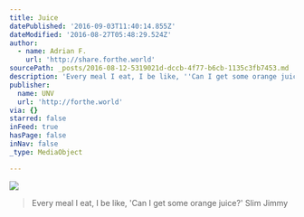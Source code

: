 ```yaml
---
title: Juice
datePublished: '2016-09-03T11:40:14.855Z'
dateModified: '2016-08-27T05:48:29.524Z'
author:
  - name: Adrian F.
    url: 'http://share.forthe.world'
sourcePath: _posts/2016-08-12-5319021d-dccb-4f77-b6cb-1135c3fb7453.md
description: 'Every meal I eat, I be like, ''Can I get some orange juice?'' Slim Jimmy'
publisher:
  name: UNV
  url: 'http://forthe.world'
via: {}
starred: false
inFeed: true
hasPage: false
inNav: false
_type: MediaObject

---
```

![](https://the-grid-user-content.s3-us-west-2.amazonaws.com/ee5a99e3-601f-4e88-a08f-a737648ec0dc.jpg)

> Every meal I eat, I be like, 'Can I get some orange juice?' Slim Jimmy